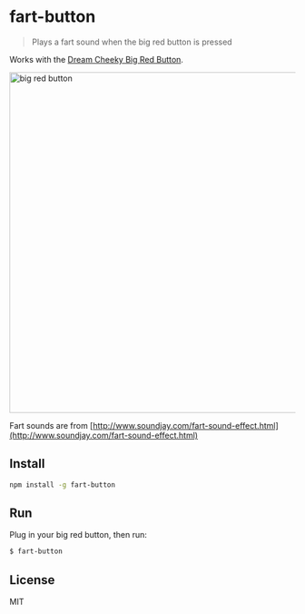 # fart-button

> Plays a fart sound when the big red button is pressed

Works with the [Dream Cheeky Big Red Button](http://dreamcheeky.com/big-red-button).

<img src="https://user-images.githubusercontent.com/168240/39896737-3c0ced04-5464-11e8-9bac-42feec46b741.jpg" alt="big red button" width="600">

Fart sounds are from [http://www.soundjay.com/fart-sound-effect.html](http://www.soundjay.com/fart-sound-effect.html)

## Install

```bash
npm install -g fart-button
```

## Run

Plug in your big red button, then run:

```bash
$ fart-button
```

## License

MIT
